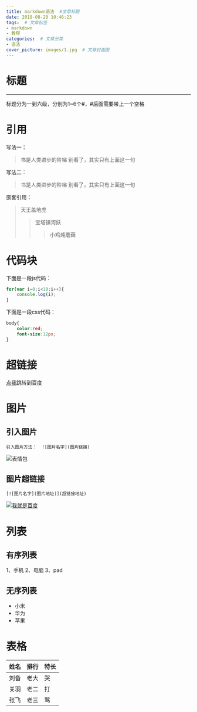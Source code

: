 ```yaml
---
title: markdown语法  #文章标题
date: 2018-08-28 10:46:23
tags:  # 文章标签
- markdown
- 教程
categories:  # 文章分类
- 语法
cover_picture: images/1.jpg  # 文章封面图
---
```

# 标题
------------
标题分为一到六级，分别为1~6个#，#后面需要带上一个空格

# 引用
写法一：
> 书是人类进步的阶梯
别看了，其实只有上面这一句

写法二：
> 书是人类进步的阶梯
别看了，其实只有上面这一句

嵌套引用：
> 天王盖地虎
>> 宝塔镇河妖
>>> 小鸡炖蘑菇

# 代码块
下面是一段js代码：
```javascript
for(var i=0;i<10;i++){
    console.log(i);
}

```

下面是一段css代码：
```css
body{
    color:red;
    font-size:12px;
}

```

# 超链接
[点我](http://www.baidu.com)跳转到百度

# 图片
## 引入图片
```
引入图片方法：  ![图片名字](图片链接)
```
![表情包](https://timgsa.baidu.com/timg?image&quality=80&size=b9999_10000&sec=1535436631977&di=4717d32ca4235956bb9b3ed28dd11b21&imgtype=0&src=http%3A%2F%2Ff.hiphotos.baidu.com%2Fimage%2Fpic%2Fitem%2F2e2eb9389b504fc2b062906aeedde71190ef6d9b.jpg)
## 图片超链接
```
[![图片名字](图片地址)](超链接地址)
```
[![我就是百度](https://timgsa.baidu.com/timg?image&quality=80&size=b9999_10000&sec=1535437145440&di=a792538f7b936c5acbe3d9487fa5be85&imgtype=0&src=http%3A%2F%2Ff.hiphotos.baidu.com%2Fimage%2Fpic%2Fitem%2F37d3d539b6003af3a7595cbd3f2ac65c1138b608.jpg)](http://baidu.com)

# 列表

## 有序列表
1、手机
2、电脑
3、pad

## 无序列表
* 小米
* 华为
* 苹果

# 表格

姓名|排行|特长
-|-|-
刘备|老大|哭
关羽|老二|打
张飞|老三|骂


